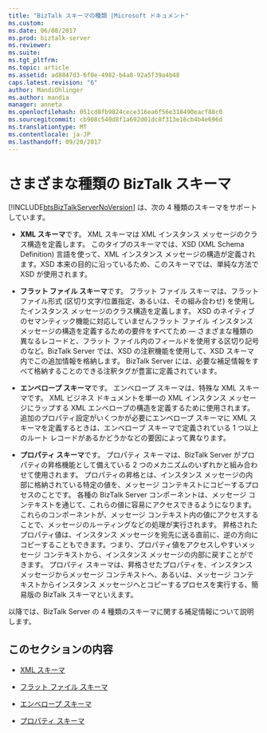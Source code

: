 ```yaml
---
title: "BizTalk スキーマの種類 |Microsoft ドキュメント"
ms.custom: 
ms.date: 06/08/2017
ms.prod: biztalk-server
ms.reviewer: 
ms.suite: 
ms.tgt_pltfrm: 
ms.topic: article
ms.assetid: ad8847d3-6f0e-4982-b4a8-92a5f39a4b48
caps.latest.revision: "6"
author: MandiOhlinger
ms.author: mandia
manager: anneta
ms.openlocfilehash: 051cd8fb9824cece316ea6f56e318490eacf88c0
ms.sourcegitcommit: cb908c540d8f1a692d01dc8f313e16cb4b4e696d
ms.translationtype: MT
ms.contentlocale: ja-JP
ms.lasthandoff: 09/20/2017
---
```

# <a name="different-types-of-biztalk-schemas"></a>さまざまな種類の BizTalk スキーマ
[!INCLUDE[btsBizTalkServerNoVersion](../includes/btsbiztalkservernoversion-md.md)] は、次の 4 種類のスキーマをサポートしています。  
  
-   **XML スキーマ**です。 XML スキーマは XML インスタンス メッセージのクラス構造を定義します。 このタイプのスキーマでは、XSD (XML Schema Definition) 言語を使って、XML インスタンス メッセージの構造が定義されます。XSD 本来の目的に沿っているため、このスキーマでは、単純な方法で XSD が使用されます。  
  
-   **フラット ファイル スキーマ**です。 フラット ファイル スキーマは、フラット ファイル形式 (区切り文字/位置指定、あるいは、その組み合わせ) を使用したインスタンス メッセージのクラス構造を定義します。 XSD のネイティブのセマンティック機能に対応していませんフラット ファイル インスタンス メッセージの構造を定義するための要件をすべてため — さまざまな種類の異なるレコードと、フラット ファイル内のフィールドを使用する区切り記号のなど。BizTalk Server では、XSD の注釈機能を使用して、XSD スキーマ内でこの追加情報を格納します。 BizTalk Server には、必要な補足情報をすべて格納することのできる注釈タグが豊富に定義されています。  
  
-   **エンベロープ スキーマ**です。 エンベロープ スキーマは、特殊な XML スキーマです。 XML ビジネス ドキュメントを単一の XML インスタンス メッセージにラップする XML エンベロープの構造を定義するために使用されます。 追加のプロパティ設定がいくつかが必要にエンベロープ スキーマに XML スキーマを定義するときは、エンベロープ スキーマで定義されている 1 つ以上のルート レコードがあるかどうかなどの要因によって異なります。  
  
-   **プロパティ スキーマ**です。 プロパティ スキーマは、BizTalk Server がプロパティの昇格機能として備えている 2 つのメカニズムのいずれかと組み合わせて使用されます。 プロパティの昇格とは、インスタンス メッセージの内部に格納されている特定の値を、メッセージ コンテキストにコピーするプロセスのことです。 各種の BizTalk Server コンポーネントは、メッセージ コンテキストを通じて、これらの値に容易にアクセスできるようになります。 これらのコンポーネントが、メッセージ コンテキスト内の値にアクセスすることで、メッセージのルーティングなどの処理が実行されます。 昇格されたプロパティ値は、インスタンス メッセージを宛先に送る直前に、逆の方向にコピーすることもできます。つまり、プロパティ値をアクセスしやすいメッセージ コンテキストから、インスタンス メッセージの内部に戻すことができます。 プロパティ スキーマは、昇格させたプロパティを、インスタンス メッセージからメッセージ コンテキストへ、あるいは、メッセージ コンテキストからインスタンス メッセージへとコピーするプロセスを実行する、簡易版の BizTalk スキーマといえます。  
  
 以降では、BizTalk Server の 4 種類のスキーマに関する補足情報について説明します。  
  
## <a name="in-this-section"></a>このセクションの内容  
  
-   [XML スキーマ](../core/xml-schemas.md)  
  
-   [フラット ファイル スキーマ](../core/flat-file-schemas.md)  
  
-   [エンベロープ スキーマ](../core/envelope-schemas.md)  
  
-   [プロパティ スキーマ](../core/property-schemas.md)